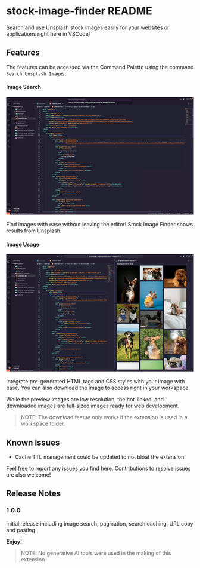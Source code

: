 # stock-image-finder README

Search and use Unsplash stock images easily for your websites or applications right here in VSCode!

## Features

The features can be accessed via the Command Palette using the command `Search Unsplash Images`.

#### Image Search

![feature X](https://github.com/acupoftee/vscode-stock-image-finder/blob/main/images/stock-image-finder-demo.gif?raw=true)

Find images with ease without leaving the editor! Stock Image Finder shows results from Unsplash.

#### Image Usage

![feature X](https://github.com/acupoftee/vscode-stock-image-finder/blob/main/images/selection-demo.gif?raw=true)

Integrate pre-generated HTML tags and CSS styles with your image with ease. You can also download the image to access right in your workspace.

While the preview images are low resolution, the hot-linked, and downloaded images are full-sized images ready for web development.

> NOTE: The download featue only works if the extension is used in a workspace folder.

## Known Issues

- Cache TTL management could be updated to not bloat the extension

Feel free to report any issues you find [here](https://github.com/acupoftee/vscode-stock-image-finder/issues). Contributions to resolve issues are also welcome!

## Release Notes

### 1.0.0

Initial release including image search, pagination, search caching, URL copy and pasting

**Enjoy!**

> NOTE: No generative AI tools were used in the making of this extension
